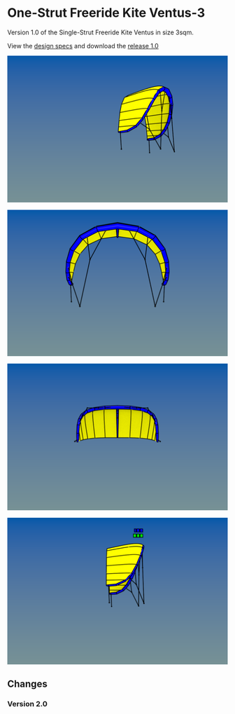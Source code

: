# One-Strut Freeride Kite Ventus-3
Version 1.0 of the Single-Strut Freeride Kite Ventus in size 3sqm.

View the [design specs](https://github.com/wingworks/Ventus-3/blob/master/Ventus-3.kite) and download the [release 1.0](https://github.com/wingworks/Ventus-3/releases) 

![Kite 3D preview](https://github.com/wingworks/Ventus-3/blob/master/Ventus-3_perspective.png)  

![Kite 3D preview](https://github.com/wingworks/Ventus-3/blob/master/Ventus-3_front.png)

![Kite 3D preview](https://github.com/wingworks/Ventus-3/blob/master/Ventus-3_bottom.png)

![Kite 3D preview](https://github.com/wingworks/Ventus-3/blob/master/Ventus-3_right.png)

## Changes
### Version 2.0

